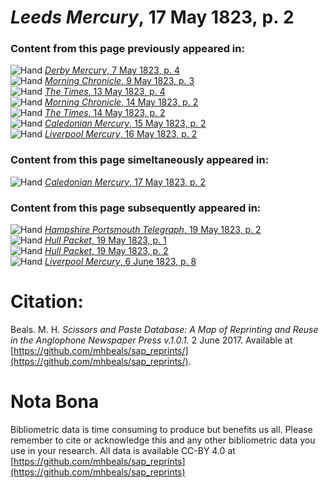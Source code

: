 # *Leeds Mercury*, 17 May 1823, p. 2  
  
### Content from this page previously appeared in:  
![Hand](http://scissorsandpaste.net/wp-content/uploads/2017/06/smallhandpointer.png) [*Derby Mercury*, 7 May 1823, p. 4](https://mhbeals.github.io/sap_html/Derby-Mercury/Derby-Mercury-7-May-1823-p-4)  
![Hand](http://scissorsandpaste.net/wp-content/uploads/2017/06/smallhandpointer.png) [*Morning Chronicle*, 9 May 1823, p. 3](https://mhbeals.github.io/sap_html/Morning-Chronicle/Morning-Chronicle-9-May-1823-p-3)  
![Hand](http://scissorsandpaste.net/wp-content/uploads/2017/06/smallhandpointer.png) [*The Times*, 13 May 1823, p. 4](https://mhbeals.github.io/sap_html/The-Times/The-Times-13-May-1823-p-4)  
![Hand](http://scissorsandpaste.net/wp-content/uploads/2017/06/smallhandpointer.png) [*Morning Chronicle*, 14 May 1823, p. 2](https://mhbeals.github.io/sap_html/Morning-Chronicle/Morning-Chronicle-14-May-1823-p-2)  
![Hand](http://scissorsandpaste.net/wp-content/uploads/2017/06/smallhandpointer.png) [*The Times*, 14 May 1823, p. 2](https://mhbeals.github.io/sap_html/The-Times/The-Times-14-May-1823-p-2)  
![Hand](http://scissorsandpaste.net/wp-content/uploads/2017/06/smallhandpointer.png) [*Caledonian Mercury*, 15 May 1823, p. 2](https://mhbeals.github.io/sap_html/Caledonian-Mercury/Caledonian-Mercury-15-May-1823-p-2)  
![Hand](http://scissorsandpaste.net/wp-content/uploads/2017/06/smallhandpointer.png) [*Liverpool Mercury*, 16 May 1823, p. 2](https://mhbeals.github.io/sap_html/Liverpool-Mercury/Liverpool-Mercury-16-May-1823-p-2)  
  
### Content from this page simeltaneously appeared in:  
![Hand](http://scissorsandpaste.net/wp-content/uploads/2017/06/smallhandpointer.png) [*Caledonian Mercury*, 17 May 1823, p. 2](https://mhbeals.github.io/sap_html/Caledonian-Mercury/Caledonian-Mercury-17-May-1823-p-2)  
  
### Content from this page subsequently appeared in:  
![Hand](http://scissorsandpaste.net/wp-content/uploads/2017/06/smallhandpointer.png) [*Hampshire Portsmouth Telegraph*, 19 May 1823, p. 2](https://mhbeals.github.io/sap_html/Hampshire-Portsmouth-Telegraph/Hampshire-Portsmouth-Telegraph-19-May-1823-p-2)  
![Hand](http://scissorsandpaste.net/wp-content/uploads/2017/06/smallhandpointer.png) [*Hull Packet*, 19 May 1823, p. 1](https://mhbeals.github.io/sap_html/Hull-Packet/Hull-Packet-19-May-1823-p-1)  
![Hand](http://scissorsandpaste.net/wp-content/uploads/2017/06/smallhandpointer.png) [*Hull Packet*, 19 May 1823, p. 2](https://mhbeals.github.io/sap_html/Hull-Packet/Hull-Packet-19-May-1823-p-2)  
![Hand](http://scissorsandpaste.net/wp-content/uploads/2017/06/smallhandpointer.png) [*Liverpool Mercury*, 6 June 1823, p. 8](https://mhbeals.github.io/sap_html/Liverpool-Mercury/Liverpool-Mercury-6-June-1823-p-8)  


# Citation: 

Beals. M. H. *Scissors and Paste Database: A Map of Reprinting and Reuse in the Anglophone Newspaper Press v.1.0.1.* 2 June 2017. Available at [https://github.com/mhbeals/sap_reprints/](https://github.com/mhbeals/sap_reprints/). 

# Nota Bona

Bibliometric data is time consuming to produce but benefits us all. Please remember to cite or acknowledge this and any other bibliometric data you use in your research. All data is available CC-BY 4.0 at [https://github.com/mhbeals/sap_reprints](https://github.com/mhbeals/sap_reprints)